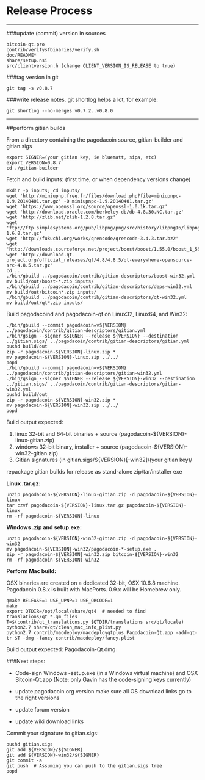 Release Process
====================

* * *

###update (commit) version in sources


	bitcoin-qt.pro
	contrib/verifysfbinaries/verify.sh
	doc/README*
	share/setup.nsi
	src/clientversion.h (change CLIENT_VERSION_IS_RELEASE to true)

###tag version in git

	git tag -s v0.8.7

###write release notes. git shortlog helps a lot, for example:

	git shortlog --no-merges v0.7.2..v0.8.0

* * *

##perform gitian builds

 From a directory containing the pagodacoin source, gitian-builder and gitian.sigs
  
	export SIGNER=(your gitian key, ie bluematt, sipa, etc)
	export VERSION=0.8.7
	cd ./gitian-builder

 Fetch and build inputs: (first time, or when dependency versions change)

	mkdir -p inputs; cd inputs/
	wget 'http://miniupnp.free.fr/files/download.php?file=miniupnpc-1.9.20140401.tar.gz' -O miniupnpc-1.9.20140401.tar.gz'
	wget 'https://www.openssl.org/source/openssl-1.0.1k.tar.gz'
	wget 'http://download.oracle.com/berkeley-db/db-4.8.30.NC.tar.gz'
	wget 'http://zlib.net/zlib-1.2.8.tar.gz'
	wget 'ftp://ftp.simplesystems.org/pub/libpng/png/src/history/libpng16/libpng-1.6.8.tar.gz'
	wget 'http://fukuchi.org/works/qrencode/qrencode-3.4.3.tar.bz2'
	wget 'http://downloads.sourceforge.net/project/boost/boost/1.55.0/boost_1_55_0.tar.bz2'
	wget 'http://download.qt-project.org/official_releases/qt/4.8/4.8.5/qt-everywhere-opensource-src-4.8.5.tar.gz'
	cd ..
	./bin/gbuild ../pagodacoin/contrib/gitian-descriptors/boost-win32.yml
	mv build/out/boost-*.zip inputs/
	./bin/gbuild ../pagodacoin/contrib/gitian-descriptors/deps-win32.yml
	mv build/out/bitcoin*.zip inputs/
	./bin/gbuild ../pagodacoin/contrib/gitian-descriptors/qt-win32.yml
	mv build/out/qt*.zip inputs/

 Build pagodacoind and pagodacoin-qt on Linux32, Linux64, and Win32:
  
	./bin/gbuild --commit pagodacoin=v${VERSION} ../pagodacoin/contrib/gitian-descriptors/gitian.yml
	./bin/gsign --signer $SIGNER --release ${VERSION} --destination ../gitian.sigs/ ../pagodacoin/contrib/gitian-descriptors/gitian.yml
	pushd build/out
	zip -r pagodacoin-${VERSION}-linux.zip *
	mv pagodacoin-${VERSION}-linux.zip ../../
	popd
	./bin/gbuild --commit pagodacoin=v${VERSION} ../pagodacoin/contrib/gitian-descriptors/gitian-win32.yml
	./bin/gsign --signer $SIGNER --release ${VERSION}-win32 --destination ../gitian.sigs/ ../pagodacoin/contrib/gitian-descriptors/gitian-win32.yml
	pushd build/out
	zip -r pagodacoin-${VERSION}-win32.zip *
	mv pagodacoin-${VERSION}-win32.zip ../../
	popd

  Build output expected:

  1. linux 32-bit and 64-bit binaries + source (pagodacoin-${VERSION}-linux-gitian.zip)
  2. windows 32-bit binary, installer + source (pagodacoin-${VERSION}-win32-gitian.zip)
  3. Gitian signatures (in gitian.sigs/${VERSION}[-win32]/(your gitian key)/

repackage gitian builds for release as stand-alone zip/tar/installer exe

**Linux .tar.gz:**

	unzip pagodacoin-${VERSION}-linux-gitian.zip -d pagodacoin-${VERSION}-linux
	tar czvf pagodacoin-${VERSION}-linux.tar.gz pagodacoin-${VERSION}-linux
	rm -rf pagodacoin-${VERSION}-linux

**Windows .zip and setup.exe:**

	unzip pagodacoin-${VERSION}-win32-gitian.zip -d pagodacoin-${VERSION}-win32
	mv pagodacoin-${VERSION}-win32/pagodacoin-*-setup.exe .
	zip -r pagodacoin-${VERSION}-win32.zip bitcoin-${VERSION}-win32
	rm -rf pagodacoin-${VERSION}-win32

**Perform Mac build:**

  OSX binaries are created on a dedicated 32-bit, OSX 10.6.8 machine.
  Pagodacoin 0.8.x is built with MacPorts.  0.9.x will be Homebrew only.

	qmake RELEASE=1 USE_UPNP=1 USE_QRCODE=1
	make
	export QTDIR=/opt/local/share/qt4  # needed to find translations/qt_*.qm files
	T=$(contrib/qt_translations.py $QTDIR/translations src/qt/locale)
	python2.7 share/qt/clean_mac_info_plist.py
	python2.7 contrib/macdeploy/macdeployqtplus Pagodacoin-Qt.app -add-qt-tr $T -dmg -fancy contrib/macdeploy/fancy.plist

 Build output expected: Pagodacoin-Qt.dmg

###Next steps:

* Code-sign Windows -setup.exe (in a Windows virtual machine) and
  OSX Bitcoin-Qt.app (Note: only Gavin has the code-signing keys currently)

* update pagodacoin.org version
  make sure all OS download links go to the right versions

* update forum version

* update wiki download links

Commit your signature to gitian.sigs:

	pushd gitian.sigs
	git add ${VERSION}/${SIGNER}
	git add ${VERSION}-win32/${SIGNER}
	git commit -a
	git push  # Assuming you can push to the gitian.sigs tree
	popd

